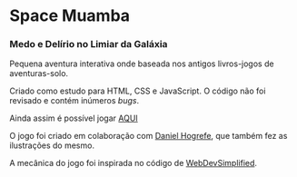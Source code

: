 # Space Muamba
### Medo e Delírio no Limiar da Galáxia

Pequena aventura interativa onde baseada nos antigos livros-jogos de aventuras-solo.

Criado como estudo para HTML, CSS e JavaScript. O código não foi revisado e contém inúmeros _bugs_.

Ainda assim é possível jogar [AQUI](https://jdalacorte.github.io/game/)

O jogo foi criado em colaboração com [Daniel Hogrefe](https://danielhogrefe.tumblr.com/), que também fez as ilustrações do mesmo.

A mecânica do jogo foi inspirada no código de [WebDevSimplified](https://github.com/WebDevSimplified).